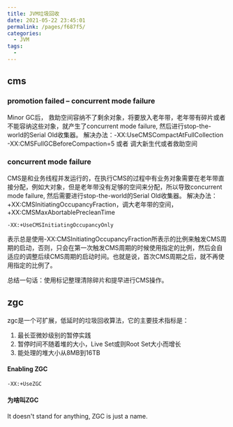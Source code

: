 ```yaml
---
title: JVM垃圾回收
date: 2021-05-22 23:45:01
permalink: /pages/f687f5/
categories:
  - JVM
tags:
  - 
---
```


## cms

### promotion failed – concurrent mode failure

Minor GC后， 救助空间容纳不了剩余对象，将要放入老年带，老年带有碎片或者不能容纳这些对象，就产生了concurrent mode failure, 然后进行stop-the-world的Serial Old收集器。
解决办法：-XX:UseCMSCompactAtFullCollection -XX:CMSFullGCBeforeCompaction=5 或者 调大新生代或者救助空间

### concurrent mode failure

CMS是和业务线程并发运行的，在执行CMS的过程中有业务对象需要在老年带直接分配，例如大对象，但是老年带没有足够的空间来分配，所以导致concurrent mode failure, 然后需要进行stop-the-world的Serial Old收集器。
解决办法：+XX:CMSInitiatingOccupancyFraction，调大老年带的空间，+XX:CMSMaxAbortablePrecleanTime

```
-XX:+UseCMSInitiatingOccupancyOnly
```

表示总是使用-XX:CMSInitiatingOccupancyFraction所表示的比例来触发CMS周期的启动，否则，只会在第一次触发CMS周期的时候使用指定的比例，然后会自适应的调整后续CMS周期的启动时间。也就是说，首次CMS周期之后，就不再使用指定的比例了。

总结一句话：使用标记整理清除碎片和提早进行CMS操作。


## zgc
zgc是一个可扩展，低延时的垃圾回收算法，它的主要技术指标是：
1. 最长亚微妙级别的暂停实践
2. 暂停时间不随着堆的大小，Live Set或则Root Set大小而增长
3. 能处理的堆大小从8MB到16TB


#### Enabling ZGC
```
-XX:+UseZGC
```

#### 为啥叫ZGC
It doesn't stand for anything, ZGC is just a name. 
